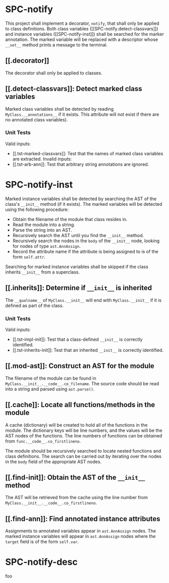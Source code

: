 # SPC-notify
This project shall implement a decorator, `notify`, that shall only be applied to class definitions. Both class variables ([[SPC-notify.detect-classvars]]) and instance variables ([[SPC-notify-inst]]) shall be searched for the marker annotation. The marked variable will be replaced with a descriptor whose `__set__` method prints a message to the terminal.

## [[.decorator]]
The decorator shall only be applied to classes.

## [[.detect-classvars]]: Detect marked class variables
Marked class variables shall be detected by reading `MyClass.__annotations__` if it exists. This attribute will not exist if there are no annotated class variables).

### Unit Tests
Valid inputs:
- [[.tst-marked-classvars]]: Test that the names of marked class variables are extracted.
Invalid inputs:
- [[.tst-arb-ann]]: Test that arbitrary string annotations are ignored.

# SPC-notify-inst
Marked instance variables shall be detected by searching the AST of the class's `__init__` method (if it exists). The marked variables will be detected using the following procedure:
- Obtain the filename of the module that class resides in.
- Read the module into a string.
- Parse the string into an AST.
- Recursively search the AST until you find the `__init__` method.
- Recursively search the nodes in the `body` of the `__init__` node, looking for nodes of type `ast.AnnAssign`.
- Record the attribute name if the attribute is being assigned to is of the form `self.attr`.

Searching for marked instance variables shall be skipped if the class inherits `__init__` from a superclass.

## [[.inherits]]: Determine if `__init__` is inherited
The `__qualname__` of `MyClass.__init__` will end with `MyClass.__init__` if it is defined as part of the class.

### Unit Tests
Valid inputs:
- [[.tst-impl-init]]: Test that a class-defined `__init__` is correctly identified.
- [[.tst-inherits-init]]: Test that an inherited `__init__` is correctly identified.

## [[.mod-ast]]: Construct an AST for the module
The filename of the module can be found in `MyClass.__init__.__code__.co_filename`. The source code should be read into a string and parsed using `ast.parse()`.

## [[.cache]]: Locate all functions/methods in the module
A cache (dictionary) will be created to hold all of the functions in the module. The dictionary keys will be line numbers, and the values will be the AST nodes of the functions. The line numbers of functions can be obtained from `func.__code__.co_firstlineno`.

The module should be recursively searched to locate nested functions and class definitions. The search can be carried out by iterating over the nodes in the `body` field of the appropriate AST nodes.

## [[.find-init]]: Obtain the AST of the `__init__` method
The AST will be retrieved from the cache using the line number from `MyClass.__init__.__code__.co_firstlineno`.

## [[.find-ann]]: Find annotated instance attributes
Assignments to annotated variables appear in `ast.AnnAssign` nodes. The marked instance variables will appear in `ast.AnnAssign` nodes where the `target` field is of the form `self.var`.

# SPC-notify-desc
foo
